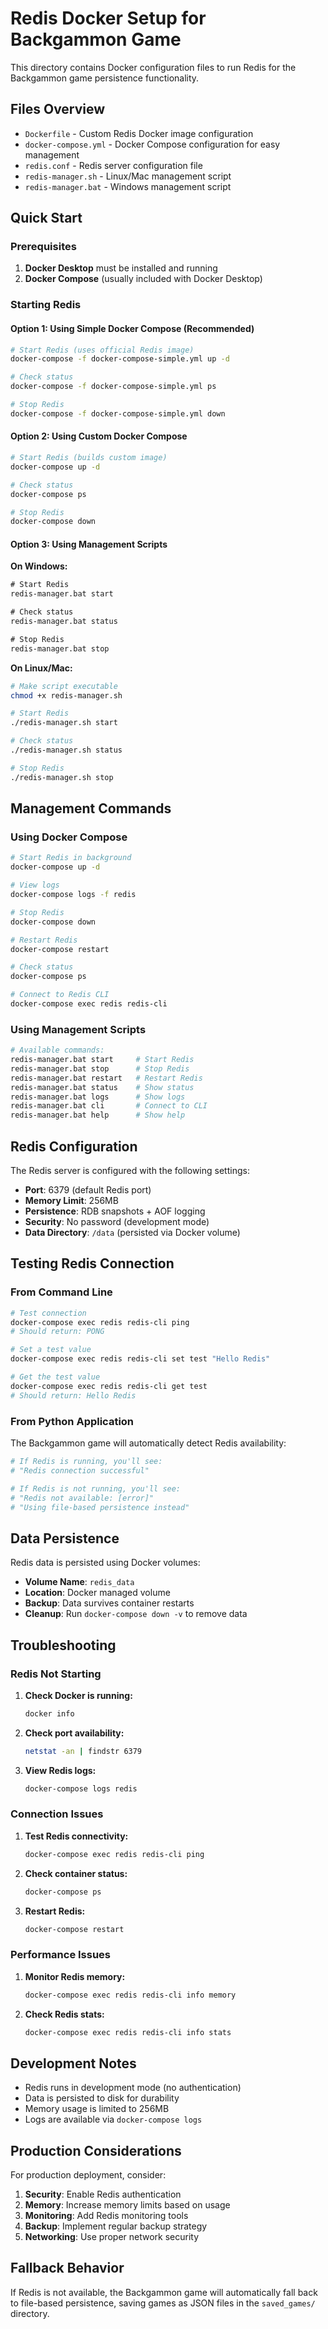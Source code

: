 # Redis Docker Setup for Backgammon Game

This directory contains Docker configuration files to run Redis for the Backgammon game persistence functionality.

## Files Overview

- `Dockerfile` - Custom Redis Docker image configuration
- `docker-compose.yml` - Docker Compose configuration for easy management
- `redis.conf` - Redis server configuration file
- `redis-manager.sh` - Linux/Mac management script
- `redis-manager.bat` - Windows management script

## Quick Start

### Prerequisites

1. **Docker Desktop** must be installed and running
2. **Docker Compose** (usually included with Docker Desktop)

### Starting Redis

#### Option 1: Using Simple Docker Compose (Recommended)

```bash
# Start Redis (uses official Redis image)
docker-compose -f docker-compose-simple.yml up -d

# Check status
docker-compose -f docker-compose-simple.yml ps

# Stop Redis
docker-compose -f docker-compose-simple.yml down
```

#### Option 2: Using Custom Docker Compose

```bash
# Start Redis (builds custom image)
docker-compose up -d

# Check status
docker-compose ps

# Stop Redis
docker-compose down
```

#### Option 3: Using Management Scripts

**On Windows:**

```cmd
# Start Redis
redis-manager.bat start

# Check status
redis-manager.bat status

# Stop Redis
redis-manager.bat stop
```

**On Linux/Mac:**

```bash
# Make script executable
chmod +x redis-manager.sh

# Start Redis
./redis-manager.sh start

# Check status
./redis-manager.sh status

# Stop Redis
./redis-manager.sh stop
```

## Management Commands

### Using Docker Compose

```bash
# Start Redis in background
docker-compose up -d

# View logs
docker-compose logs -f redis

# Stop Redis
docker-compose down

# Restart Redis
docker-compose restart

# Check status
docker-compose ps

# Connect to Redis CLI
docker-compose exec redis redis-cli
```

### Using Management Scripts

```bash
# Available commands:
redis-manager.bat start     # Start Redis
redis-manager.bat stop      # Stop Redis
redis-manager.bat restart   # Restart Redis
redis-manager.bat status    # Show status
redis-manager.bat logs      # Show logs
redis-manager.bat cli       # Connect to CLI
redis-manager.bat help      # Show help
```

## Redis Configuration

The Redis server is configured with the following settings:

- **Port**: 6379 (default Redis port)
- **Memory Limit**: 256MB
- **Persistence**: RDB snapshots + AOF logging
- **Security**: No password (development mode)
- **Data Directory**: `/data` (persisted via Docker volume)

## Testing Redis Connection

### From Command Line

```bash
# Test connection
docker-compose exec redis redis-cli ping
# Should return: PONG

# Set a test value
docker-compose exec redis redis-cli set test "Hello Redis"

# Get the test value
docker-compose exec redis redis-cli get test
# Should return: Hello Redis
```

### From Python Application

The Backgammon game will automatically detect Redis availability:

```python
# If Redis is running, you'll see:
# "Redis connection successful"

# If Redis is not running, you'll see:
# "Redis not available: [error]"
# "Using file-based persistence instead"
```

## Data Persistence

Redis data is persisted using Docker volumes:

- **Volume Name**: `redis_data`
- **Location**: Docker managed volume
- **Backup**: Data survives container restarts
- **Cleanup**: Run `docker-compose down -v` to remove data

## Troubleshooting

### Redis Not Starting

1. **Check Docker is running:**

   ```bash
   docker info
   ```

2. **Check port availability:**

   ```bash
   netstat -an | findstr 6379
   ```

3. **View Redis logs:**
   ```bash
   docker-compose logs redis
   ```

### Connection Issues

1. **Test Redis connectivity:**

   ```bash
   docker-compose exec redis redis-cli ping
   ```

2. **Check container status:**

   ```bash
   docker-compose ps
   ```

3. **Restart Redis:**
   ```bash
   docker-compose restart
   ```

### Performance Issues

1. **Monitor Redis memory:**

   ```bash
   docker-compose exec redis redis-cli info memory
   ```

2. **Check Redis stats:**
   ```bash
   docker-compose exec redis redis-cli info stats
   ```

## Development Notes

- Redis runs in development mode (no authentication)
- Data is persisted to disk for durability
- Memory usage is limited to 256MB
- Logs are available via `docker-compose logs`

## Production Considerations

For production deployment, consider:

1. **Security**: Enable Redis authentication
2. **Memory**: Increase memory limits based on usage
3. **Monitoring**: Add Redis monitoring tools
4. **Backup**: Implement regular backup strategy
5. **Networking**: Use proper network security

## Fallback Behavior

If Redis is not available, the Backgammon game will automatically fall back to file-based persistence, saving games as JSON files in the `saved_games/` directory.
